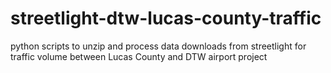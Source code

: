 # streetlight-dtw-lucas-county-traffic
python scripts to unzip and process data downloads from streetlight for traffic volume between Lucas County and DTW airport project
